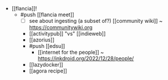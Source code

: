- [[flancia]]!
  - #push [[flancia meet]]
    - [ ] see about ingesting (a subset of?) [[community wiki]] ~ https://communitywiki.org
    - [[activitypub]] "vs" [[indieweb]]
    - [[azorius]]
    - #push [[edsu]]
      - [[internet for the people]] ~ https://inkdroid.org/2022/12/28/people/
    - [[lazydocker]]
    - [[agora recipe]]
